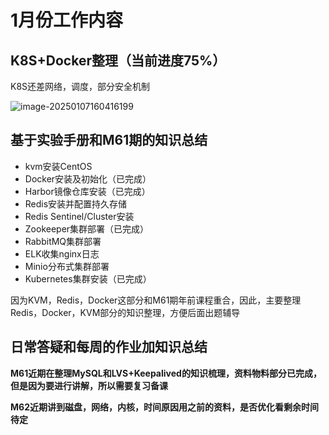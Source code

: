 # 1月份工作内容



## K8S+Docker整理（当前进度75%）

K8S还差网络，调度，部分安全机制

![image-20250107160416199](D:\git_repository\cyber_security_learning\markdown_img\image-20250107160416199.png)



## 基于实验手册和M61期的知识总结

- kvm安装CentOS
- Docker安装及初始化（已完成）
- Harbor镜像仓库安装（已完成）
- Redis安装并配置持久存储
- Redis Sentinel/Cluster安装
- Zookeeper集群部署（已完成）
- RabbitMQ集群部署
- ELK收集nginx日志
- Minio分布式集群部署
- Kubernetes集群安装（已完成）



因为KVM，Redis，Docker这部分和M61期年前课程重合，因此，主要整理Redis，Docker，KVM部分的知识整理，方便后面出题辅导



## 日常答疑和每周的作业加知识总结

**M61近期在整理MySQL和LVS+Keepalived的知识梳理，资料物料部分已完成，但是因为要进行讲解，所以需要复习备课**

**M62近期讲到磁盘，网络，内核，时间原因用之前的资料，是否优化看剩余时间待定**

